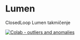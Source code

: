 # Lumen
ClosedLoop Lumen takmičenje

[![Colab - outliers and anomalies](https://img.shields.io/badge/Colab-F9AB00?style=for-the-badge&logo=googlecolab&color=525252)](https://colab.research.google.com/drive/1T--Wbjap6wMljwm7363isOwtvRvJbtCp?usp=drive_link)